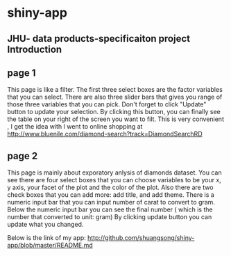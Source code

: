 # shiny-app
JHU- data products-specificaiton project
Introduction
-------------

page 1
---------
This page is like a filter. 
The first three select boxes are the factor variables that you can select.
There are also three slider bars that gives you range of those three variables that you can pick.
Don't forget to click "Update" button to update your selection. By clicking this button, you can finally see the table on your right of the screen you want to filt.
This is very convenient , I get the idea with I went to online shopping at http://www.bluenile.com/diamond-search?track=DiamondSearchRD 

page 2
----------
This page is mainly about exporatory anlysis of diamonds dataset.
You can see there are four select boxes that you can choose variables to be your x, y axis, your facet of the plot and the color of the plot.
Also there are two check boxes that you can add more: add title, and add theme.
There is a numeric input bar that you can input number of carat to convert to gram.
Below the numeric input bar you can see the final number ( which is the number that converted to unit: gram)
By clicking update button you can update what you changed.

Below is the link of my app:
http://github.com/shuangsong/shiny-app/blob/master/README.md
